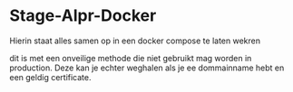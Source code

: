 # Stage-Alpr-Docker
Hierin staat alles samen op in een docker compose te laten wekren

dit is met een onveilige methode die niet gebruikt mag worden in production. Deze kan je echter weghalen als je ee dommainname hebt en een geldig certificate.
